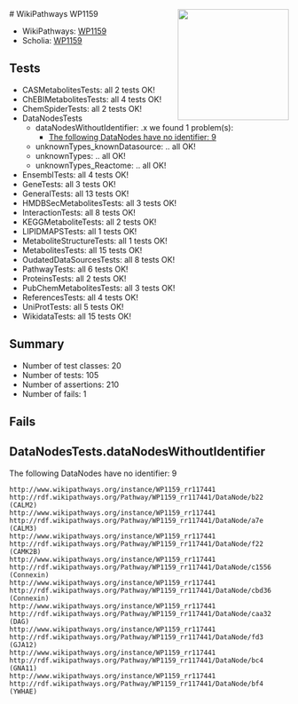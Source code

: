 <img style="float: right; width: 200px" src="https://upload.wikimedia.org/wikipedia/commons/thumb/8/83/Wplogo_with_text_500.png/640px-Wplogo_with_text_500.png" />
# WikiPathways WP1159

* WikiPathways: [WP1159](https://new.wikipathways.org/pathways/WP1159)
* Scholia: [WP1159](https://scholia.toolforge.org/wikipathways/WP1159)
## Tests
* CASMetabolitesTests: all 2 tests OK!
* ChEBIMetabolitesTests: all 4 tests OK!
* ChemSpiderTests: all 2 tests OK!
* DataNodesTests
    * dataNodesWithoutIdentifier: .x we found 1 problem(s):
        * [The following DataNodes have no identifier: 9](#d2d32fa8)
    * unknownTypes_knownDatasource: .. all OK!
    * unknownTypes: .. all OK!
    * unknownTypes_Reactome: .. all OK!
* EnsemblTests: all 4 tests OK!
* GeneTests: all 3 tests OK!
* GeneralTests: all 13 tests OK!
* HMDBSecMetabolitesTests: all 3 tests OK!
* InteractionTests: all 8 tests OK!
* KEGGMetaboliteTests: all 2 tests OK!
* LIPIDMAPSTests: all 1 tests OK!
* MetaboliteStructureTests: all 1 tests OK!
* MetabolitesTests: all 15 tests OK!
* OudatedDataSourcesTests: all 8 tests OK!
* PathwayTests: all 6 tests OK!
* ProteinsTests: all 2 tests OK!
* PubChemMetabolitesTests: all 3 tests OK!
* ReferencesTests: all 4 tests OK!
* UniProtTests: all 5 tests OK!
* WikidataTests: all 15 tests OK!


## Summary

* Number of test classes: 20
* Number of tests: 105
* Number of assertions: 210
* Number of fails: 1

## Fails

<a name="d2d32fa8" />

## DataNodesTests.dataNodesWithoutIdentifier

The following DataNodes have no identifier: 9
```
http://www.wikipathways.org/instance/WP1159_rr117441 http://rdf.wikipathways.org/Pathway/WP1159_rr117441/DataNode/b22 (CALM2)
http://www.wikipathways.org/instance/WP1159_rr117441 http://rdf.wikipathways.org/Pathway/WP1159_rr117441/DataNode/a7e (CALM3)
http://www.wikipathways.org/instance/WP1159_rr117441 http://rdf.wikipathways.org/Pathway/WP1159_rr117441/DataNode/f22 (CAMK2B)
http://www.wikipathways.org/instance/WP1159_rr117441 http://rdf.wikipathways.org/Pathway/WP1159_rr117441/DataNode/c1556 (Connexin)
http://www.wikipathways.org/instance/WP1159_rr117441 http://rdf.wikipathways.org/Pathway/WP1159_rr117441/DataNode/cbd36 (Connexin)
http://www.wikipathways.org/instance/WP1159_rr117441 http://rdf.wikipathways.org/Pathway/WP1159_rr117441/DataNode/caa32 (DAG)
http://www.wikipathways.org/instance/WP1159_rr117441 http://rdf.wikipathways.org/Pathway/WP1159_rr117441/DataNode/fd3 (GJA12)
http://www.wikipathways.org/instance/WP1159_rr117441 http://rdf.wikipathways.org/Pathway/WP1159_rr117441/DataNode/bc4 (GNA11)
http://www.wikipathways.org/instance/WP1159_rr117441 http://rdf.wikipathways.org/Pathway/WP1159_rr117441/DataNode/bf4 (YWHAE)
```

